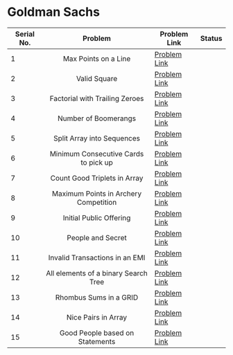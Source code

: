 # Goldman Sachs

| Serial No. | Problem | Problem Link | Status |
| ---------- |:-------:| ------------ | ------ |
| 1 | Max Points on a Line | [Problem Link](https://leetcode.com/problems/max-points-on-a-line/) |  |
| 2 | Valid Square | [Problem Link](https://leetcode.com/problems/valid-square/) |  |
| 3 | Factorial with Trailing Zeroes | [Problem Link](https://leetcode.com/problems/factorial-trailing-zeroes/) | |
| 4 | Number of Boomerangs | [Problem Link](https://leetcode.com/problems/number-of-boomerangs/) |   |
| 5 | Split Array into Sequences | [Problem Link](https://leetcode.com/problems/split-array-into-consecutive-subsequences/) |   |
| 6 | Minimum Consecutive Cards to pick up | [Problem Link](https://leetcode.com/problems/minimum-consecutive-cards-to-pick-up/) |   |
| 7 | Count Good Triplets in Array | [Problem Link](https://leetcode.com/problems/count-good-triplets-in-an-array/) |  |
| 8 | Maximum Points in Archery Competition | [Problem Link](https://leetcode.com/problems/maximum-points-in-an-archery-competition/) |   |
| 9 | Initial Public Offering | [Problem Link](https://leetcode.com/problems/ipo/) |   |
| 10 | People and Secret | [Problem Link](https://leetcode.com/problems/number-of-people-aware-of-a-secret/) |   |
| 11 | Invalid Transactions in an EMI | [Problem Link](https://leetcode.com/problems/invalid-transactions/) |   |
| 12 | All elements of a binary Search Tree | [Problem Link](https://leetcode.com/problems/all-elements-in-two-binary-search-trees/) |   |
| 13 | Rhombus Sums in a GRID | [Problem Link](https://leetcode.com/problems/get-biggest-three-rhombus-sums-in-a-grid/) |   |
| 14 | Nice Pairs in Array | [Problem Link](https://leetcode.com/problems/count-nice-pairs-in-an-array/) |   |
| 15 | Good People based on Statements | [Problem Link](https://leetcode.com/problems/maximum-good-people-based-on-statements/) |   |

